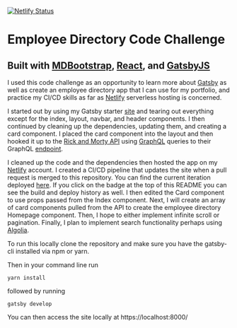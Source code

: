 [![Netlify Status](https://api.netlify.com/api/v1/badges/11e6687f-a8a2-45cd-9591-79439a0e231a/deploy-status)](https://app.netlify.com/sites/gatsbyemployeedirectory/deploys)
# Employee Directory Code Challenge

## Built with [MDBootstrap](https://mdbootstrap.com/react/), [React](https://reactjs.org/), and [GatsbyJS](https://gatsbyjs.org)

I used this code challenge as an opportunity to learn more about [Gatsby](https://gatsbyjs.org/) as well as create an employee directory app that I can use for my portfolio, and practice my CI/CD skills as far as [Netlify](https://netlify.com) serverless hosting is concerned.

I started out by using my Gatsby starter [site](https://www.gatsbyjs.org/starters/jjcav84/mdbreact-gatsby-starter/) and tearing out everything except for the index, layout, navbar, and header components. I then continued by cleaning up the dependencies, updating them, and creating a card component. I placed the card component into the layout and then hooked it up to the [Rick and Morty API](https://rickandmortyapi) using [GraphQL](https://graphql.org/) queries to their GraphQL [endpoint](https://rickandmorthapi/graphql/).

I cleaned up the code and the dependencies then hosted the app on my [Netlify](https://netlify.com) account. I created a CI/CD pipeline that updates the site when a pull request is merged to this repository. You can find the current iteration deployed [here](https://gatsbyemployeedirectory.netlify.com). If you click on the badge at the top of this README you can see the build and deploy history as well. I then edited the Card component to use props passed from the Index component. Next, I will create an array of card components pulled from the API to create the employee directory Homepage component. Then, I hope to either implement infinite scroll or pagination. Finally, I plan to implement search functionality perhaps using [Algolia](https://algolia.com/).

To run this locally clone the repository and make sure you have the gatsby-cli installed via npm or yarn.

Then in your command line run

`yarn install`

followed by running

`gatsby develop`

You can then access the site locally at https://localhost:8000/
